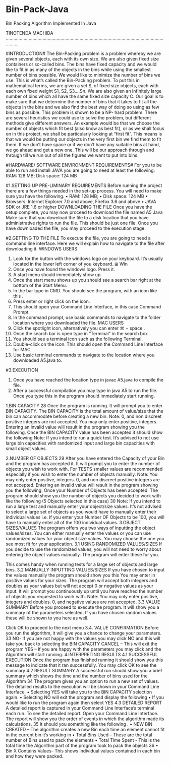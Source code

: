 # Bin-Pack-Java
Bin Packing Algorithm Implemented In Java

TINOTENDA MACHIDA
......................................................................................................................................

#INTRODUCTION#
The Bin-Packing problem is a problem whereby we are given several objects, each
with its own size. We are also given fixed size containers or so-called bins. The
bins have fixed capacity and we would like to fit in as many of the objects in the
bins while using the smallest number of bins possible. We would like to minimize
the number of bins we use.
This is what’s called the Bin-Packing problem. To put this in mathematical
terms, we are given a set S, of fixed size objects, each with each own fixed weight
S1, S2, S3….Sn. We are also given an infinitely large number of bins which all have
the same fixed size capacity C.
Our goal is to make sure that we determine the number of bins that it takes
to fit all the objects in the bins and we also find the best way of doing so using as
few bins as possible. This problem is shown to be a NP- hard problem.
There are several heuristics we could use to solve the problem, but different methods give different answers. An example would be that we choose the
number of objects which fit best (also know as best fit), or as we shall focus on in
this project, we shall be particularly looking at “first fit”.
This means is that we would be putting our objects in the very first bin we
find them to fit them. If we don’t have space or if we don’t have any suitable bins
at hand, we go ahead and get a new one. This will be our approach through and
through till we run out of all the figures we want to put into bins.

#HARDWARE/ SOFTWARE ENVIRONMENT REQUIREMENTS#
For you to be able to run and install JAVA you are going to need at least the following:
RAM: 128 MB; 
Disk space: 124 MB

#1.SETTING UP
PRE-LIMINARY REQUIREMENTS
Before running the project there are a few things needed in the set-up process. You will
need to make sure you have the following.
• RAM: 128 MB;
• Disk space: 124 MB
• Browsers: Internet Explorer 7.0 and above, Firefox 3.6 and above
• JAVA SDK or JRE 1.6 or higher
DOWNLOADING THE FILE
Once you have the setup complete, you may now proceed to download the
file named A5.Java
Make sure that you download the file to a disk location that you have administrative rights to run the file. This should be just one file. Once you have
downloaded the file, you may proceed to the execution stage.


#2.GETTING TO THE FILE
To execute the file, you are going to need a command line interface. Here we
will explain how to navigate to the file after downloading it.
WINDOWS USERS
1. Look for the button with the windows logo on your keyboard. It’s usually located in the lower left corner of you keyboard. ⊞ Win
2. Once you have found the windows logo. Press it.
3. A start menu should immediately show up
4. Once the start menu shows up you should see a search bar right at the
bottom of the Start Menu.
5. In the bar type in CMD. You should see the program, with an icon like
this .
6. Press enter or right click on the icon.
7. This should open your Command Line Interface, in this case Command
Prompt.
8. In the command prompt, use basic commands to navigate to the
folder location where you downloaded the file.
MAC USERS
1. Click the spotlight icon, alternatively you can enter ⌘ + space .
2. Once the search bar is open type in “Terminal” in the search box
3. You should see a terminal icon such as the following Terminal.
4. Double-click on the icon. This should open the Command Line Interface for MAC.
5. Use basic terminal commands to navigate to the location where you
downloaded A5.java to.

#3.EXECUTION
1. Once you have reached the location type in javac A5.java to compile
the file.
2. After a successful compilation you may type in java A5 to run the file.
Once you type this in the program should immediately start running.

1.BIN CAPACITY
28
Once the program is running. It will prompt you to enter BIN CAPACITY.
The BIN CAPACITY is the total amount of value/size that the bin can accommodate before creating a new bin.
Note: 0, and non discreet positive integers are not accepted.
You may only enter positive, integers.
Entering an invalid value will result in the program showing you the following.
Once the BIN CAPACITY value has been accepted it should show the
following
Note: If you intend to run a quick test. It’s advised to not use large bin
capacities with randomized input and large bin capacities with small
object values.

2.NUMBER OF OBJECTS
29
After you have entered the Capacity of your Bin and the program has
accepted it. It will prompt you to enter the number of objects you wish
to work with. For TESTS smaller values are recommended especially if
you wish to enter the number of objects manually.
Note: You may only enter positive, integers.
0, and non discreet positive integers are not accepted.
Entering an invalid value will result in the program showing you the following.
Once your Number of Objects has been accepted. The program should
show you the number of objects you decided to work with like the following (5 Objects selected in this case)
30
Note: If you intend to run a large test and manually enter your object/size values. It’s not advised to select a large set of objects as you
would have to manually enter their individual values i.e. If you enter
your Number OF Objects to be 100, you will have to manually enter all
of the 100 individual values.
3.OBJECT SIZES/VALUES
The program offers you two ways of inputting the object values/sizes.
You can either manually enter the values or you can use randomized
values for your object size values. You may choose the one you see
most fit for your application.
3.1 USING RANDOMIZED VALUES/SIZES
If you decide to use the randomized values, you will not need to worry
about entering the object values manually. The program will enter
these for you. 

This comes handy when running tests for a large set of objects and
large bins.
3.2 MANUALLY INPUTTING VALUES/SIZES
If you have chosen to input the values manually the program should
show you this
You may enter in positive values for your sizes. The program will accept
both integers and doubles as your values but will not accept 0 or negative values as your input.
It will prompt you continuously up until you have reached the number
of objects you requested to work with.
Note: You may only enter positive, integers and doubles.
0, and negative values are not accepted.
3.3 VALUE SUMMARY
Before you proceed to execute the program. It will show you a summary of the parameters selected.
If you have chosen random values these will be shown to you here as
well. 

Click OK to proceed to the next menu
3.4. VALUE CONFIRMATION
Before you run the algorithm, it will give you a chance to change your parameters. 
33
NO- If you are not happy with the values you may click NO and this will take
you back to selecting the BIN CAPACITY
CANCEL – This will exit the program
YES – If you are happy with the parameters you may click and the Algorithm
will start running.
4.INTERPRETING RESULTS
4.1 SUCCESSFUL EXECUTION
Once the program has finished running it should show you this message to
indicate that it ran successfully. You may click OK to see the summary
4.2 RESULT SUMMARY
A successful run should show you a brief summary which shows the time and
the number of bins used for the Algorithm
34
The program gives you an option to run a new set of values. The detailed results to the execution will be shown in your Command Line Interface.
• Selecting YES will take you to the BIN CAPACITY selection again.
• Selecting NO will exit the program and display the following
• If you would like to run the program again then select YES
4.3 DETAILED REPORT
A detailed report is captured in your Command Line Interface’s terminal each
run. To see the detailed report. Open your Command Line Interface.
The report will show you the order of events in which the algorithm made its
calculations. 
35
It should you something like the following
.
• NEW BIN CREATED – The algorithm creates a new Bin each time an element cannot fit in the current bin it’s working in
• Total Bins Used – These are the total number of Bins used to pack the
elements
• Total Time Spent - This is the total time the Algorithm part of the program took to pack the objects
36
• Bin X Contains Values- This shows individual values contained in each
bin and how they were packed.
